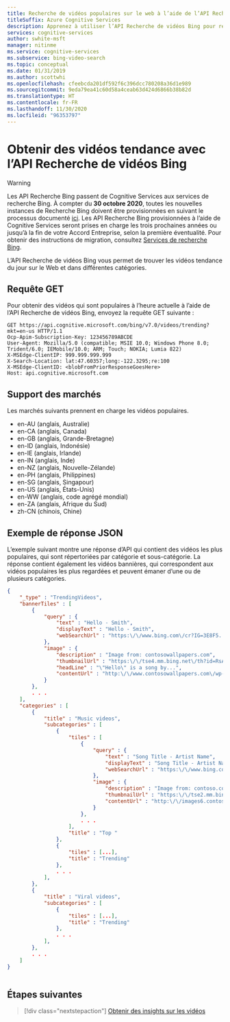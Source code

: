 ```yaml
---
title: Recherche de vidéos populaires sur le web à l’aide de l’API Recherche de vidéos Bing
titleSuffix: Azure Cognitive Services
description: Apprenez à utiliser l’API Recherche de vidéos Bing pour rechercher des vidéos populaires sur le web.
services: cognitive-services
author: swhite-msft
manager: nitinme
ms.service: cognitive-services
ms.subservice: bing-video-search
ms.topic: conceptual
ms.date: 01/31/2019
ms.author: scottwhi
ms.openlocfilehash: cfeebcda201df592f6c396dcc780208a36d1e989
ms.sourcegitcommit: 9eda79ea41c60d58a4ceab63d424d6866b38b82d
ms.translationtype: HT
ms.contentlocale: fr-FR
ms.lasthandoff: 11/30/2020
ms.locfileid: "96353797"
---
```

# <a name="get-trending-videos-with-the-bing-video-search-api"></a>Obtenir des vidéos tendance avec l’API Recherche de vidéos Bing 

> [!WARNING]
> Les API Recherche Bing passent de Cognitive Services aux services de recherche Bing. À compter du **30 octobre 2020**, toutes les nouvelles instances de Recherche Bing doivent être provisionnées en suivant le processus documenté [ici](/bing/search-apis/bing-web-search/create-bing-search-service-resource).
> Les API Recherche Bing provisionnées à l’aide de Cognitive Services seront prises en charge les trois prochaines années ou jusqu’à la fin de votre Accord Entreprise, selon la première éventualité.
> Pour obtenir des instructions de migration, consultez [Services de recherche Bing](/bing/search-apis/bing-web-search/create-bing-search-service-resource).

L’API Recherche de vidéos Bing vous permet de trouver les vidéos tendance du jour sur le Web et dans différentes catégories. 

## <a name="get-request"></a>Requête GET

Pour obtenir des vidéos qui sont populaires à l’heure actuelle à l’aide de l’API Recherche de vidéos Bing, envoyez la requête GET suivante :  
  
```cURL
GET https://api.cognitive.microsoft.com/bing/v7.0/videos/trending?mkt=en-us HTTP/1.1
Ocp-Apim-Subscription-Key: 123456789ABCDE  
User-Agent: Mozilla/5.0 (compatible; MSIE 10.0; Windows Phone 8.0; Trident/6.0; IEMobile/10.0; ARM; Touch; NOKIA; Lumia 822)  
X-MSEdge-ClientIP: 999.999.999.999  
X-Search-Location: lat:47.60357;long:-122.3295;re:100  
X-MSEdge-ClientID: <blobFromPriorResponseGoesHere>  
Host: api.cognitive.microsoft.com  
```

## <a name="market-support"></a>Support des marchés

Les marchés suivants prennent en charge les vidéos populaires.  
 
-   en-AU (anglais, Australie)  
-   en-CA (anglais, Canada)  
-   en-GB (anglais, Grande-Bretagne)  
-   en-ID (anglais, Indonésie)  
-   en-IE (anglais, Irlande)  
-   en-IN (anglais, Inde)  
-   en-NZ (anglais, Nouvelle-Zélande)  
-   en-PH (anglais, Philippines)  
-   en-SG (anglais, Singapour)  
-   en-US (anglais, États-Unis)  
-   en-WW (anglais, code agrégé mondial)  
-   en-ZA (anglais, Afrique du Sud)  
-   zh-CN (chinois, Chine)

## <a name="example-json-response"></a>Exemple de réponse JSON  

L’exemple suivant montre une réponse d’API qui contient des vidéos les plus populaires, qui sont répertoriées par catégorie et sous-catégorie. La réponse contient également les vidéos bannières, qui correspondent aux vidéos populaires les plus regardées et peuvent émaner d’une ou de plusieurs catégories.  

```json
{  
    "_type" : "TrendingVideos",  
    "bannerTiles" : [
        {  
            "query" : {  
                "text" : "Hello - Smith",  
                "displayText" : "Hello - Smith",  
                "webSearchUrl" : "https:\/\/www.bing.com\/cr?IG=3E8F5..."
            },  
            "image" : {  
                "description" : "Image from: contosowallpapers.com",  
                "thumbnailUrl" : "https:\/\/tse4.mm.bing.net\/th?id=RsA%2fdPlTmx4zS...",  
                "headLine" : "\"Hello\" is a song by...",  
                "contentUrl" : "http:\/\/www.contosowallpapers.com\/wp-content..."  
            }  
        },  
        . . .  
    ],  
    "categories" : [
        {  
            "title" : "Music videos",  
            "subcategories" : [
                {  
                    "tiles" : [
                        {  
                            "query" : {  
                                "text" : "Song Title - Artist Name",  
                                "displayText" : "Song Title - Artist Name",  
                                "webSearchUrl" : "https:\/\/www.bing.com\/cr?IG=3E8F5..."
                            },  
                            "image" : {  
                                "description" : "Image from: contoso.com",  
                                "thumbnailUrl" : "https:\/\/tse2.mm.bing.net\/th?id=...",  
                                "contentUrl" : "http:\/\/images6.contoso.com\/image..."  
                            }  
                        },  
                        . . .  
                    ],
                    "title" : "Top "  
                },
                {
                    "tiles" : [...],
                    "title" : "Trending"
                },
                . . .
            ],  
        },
        {
            "title" : "Viral videos",
            "subcategories" : [
                {
                    "tiles" : [...],
                    "title" : "Trending"
                },
                . . .
            ],  
        },
        . . .  
    ]  
}  
  
```

## <a name="next-steps"></a>Étapes suivantes

> [!div class="nextstepaction"]
> [Obtenir des insights sur les vidéos](video-insights.md)